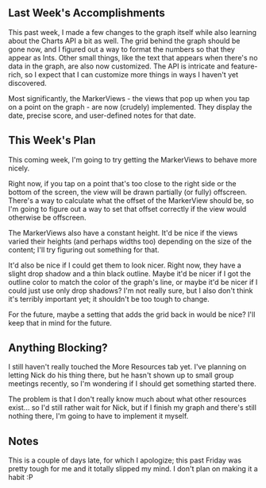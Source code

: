 ## Last Week's Accomplishments

This past week, I made a few changes to the graph itself while also learning about the Charts API a bit as well. 
The grid behind the graph should be gone now, and I figured out a way to format the numbers so that they appear as Ints. Other small things, like the text that appears when there's no data in the graph, are also now customized. The API is intricate and feature-rich, so I expect that I can customize more things in ways I haven't yet discovered. 

Most significantly, the MarkerViews - the views that pop up when you tap on a point on the graph - are now (crudely) implemented. They display the date, precise score, and user-defined notes for that date. 

## This Week's Plan

This coming week, I'm going to try getting the MarkerViews to behave more nicely.

Right now, if you tap on a point that's too close to the right side or the bottom of the screen, the view will be drawn partially (or fully) offscreen. There's a way to calculate what the offset of the MarkerView should be, so I'm going to figure out a way to set that offset correctly if the view would otherwise be offscreen.

The MarkerViews also have a constant height. It'd be nice if the views varied their heights (and perhaps widths too) depending on the size of the content; I'll try figuring out something for that.

It'd also be nice if I could get them to look nicer. Right now, they have a slight drop shadow and a thin black outline. Maybe it'd be nicer if I got the outline color to match the color of the graph's line, or maybe it'd be nicer if I could just use only drop shadows? I'm not really sure, but I also don't think it's terribly important yet; it shouldn't be too tough to change.

For the future, maybe a setting that adds the grid back in would be nice? I'll keep that in mind for the future.

## Anything Blocking?

I still haven't really touched the More Resources tab yet. I've planning on letting Nick do his thing there, but he hasn't shown up to small group meetings recently, so I'm wondering if I should get something started there. 

The problem is that I don't really know much about what other resources exist... so I'd still rather wait for Nick, but if I finish my graph and there's still nothing there, I'm going to have to implement it myself.

## Notes

This is a couple of days late, for which I apologize; this past Friday was pretty tough for me and it totally slipped my mind. I don't plan on making it a habit :P


